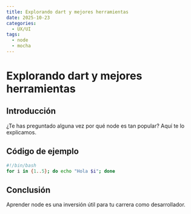 ```yaml
---
title: Explorando dart y mejores herramientas
date: 2025-10-23
categories:
  - UX/UI
tags:
  - node
  - mocha
---
```


# Explorando dart y mejores herramientas

## Introducción

¿Te has preguntado alguna vez por qué node es tan popular? Aquí te lo explicamos.

## Código de ejemplo

```bash
#!/bin/bash
for i in {1..5}; do echo "Hola $i"; done
```

## Conclusión

Aprender node es una inversión útil para tu carrera como desarrollador.